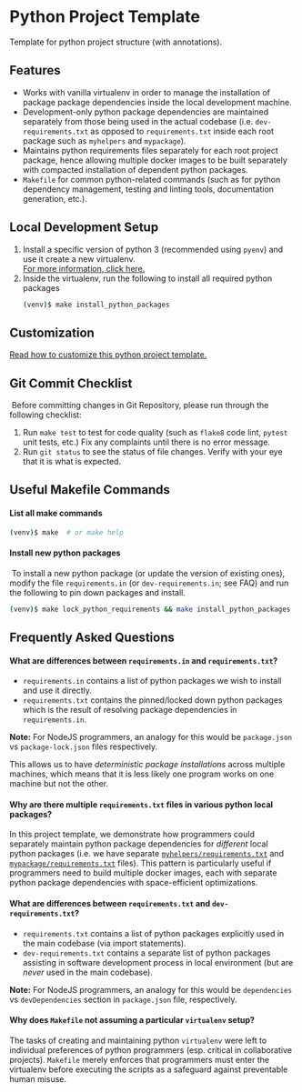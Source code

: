 # Python Project Template

Template for python project structure (with annotations).


## Features

- Works with vanilla virtualenv in order to manage the installation of 
  package package dependencies inside the local development machine.
- Development-only python package dependencies are maintained separately
  from those being used in the actual codebase
  (i.e. `dev-requirements.txt` as opposed to `requirements.txt`
  inside each root package such as `myhelpers` and `mypackage`).
- Maintains python requirements files separately for each root project package,
  hence allowing multiple docker images to be built separately
  with compacted installation of dependent python packages.
- `Makefile` for common python-related commands (such as for 
  python dependency management, testing and linting tools,
  documentation generation, etc.).
  

## Local Development Setup

1. Install a specific version of python 3 (recommended using `pyenv`)
   and use it create a new virtualenv.  
   [For more information, click here.](wiki/pyenv.md)
2. Inside the virtualenv,
   run the following to install all required python packages
   ```bash
   (venv)$ make install_python_packages
   ```

## Customization

[Read how to customize this python project template.](wiki/customize.md)


## Git Commit Checklist
​
Before committing changes in Git Repository, 
please run through the following checklist:
​
1. Run `make test` to test for code quality
   (such as `flake8` code lint, `pytest` unit tests, etc.)
   Fix any complaints until there is no error message.
2. Run `git status` to see the status of file changes.
   Verify with your eye that it is what is expected.


## Useful Makefile Commands

#### List all make commands

```bash
(venv)$ make  # or make help
```

#### Install new python packages
​
To install a new python package (or update the version of existing ones),
modify the file `requirements.in` (or `dev-requirements.in`; see FAQ)
and run the following to pin down packages and install.
```bash
(venv)$ make lock_python_requirements && make install_python_packages
```


## Frequently Asked Questions

#### What are differences between `requirements.in` and `requirements.txt`?

- `requirements.in` contains a list of python packages 
  we wish to install and use it directly.
- `requirements.txt` contains the pinned/locked down python packages
  which is the result of resolving package dependencies in `requirements.in`.

**Note:** For NodeJS programmers, an analogy for this would be `package.json`
vs `package-lock.json` files respectively.

This allows us to have _deterministic package installations_ across multiple machines,
which means that it is less likely one program works on one machine but not the other.

#### Why are there multiple `requirements.txt` files in various python local packages?

In this project template, we demonstrate how programmers could separately maintain
python package dependencies for _different_ local python packages
(i.e. we have separate [`myhelpers/requirements.txt`](myutils/requirements.txt) 
and [`mypackage/requirements.txt`](myapp/requirements.txt) files).
This pattern is particularly useful if programmers need to build multiple docker images,
each with separate python package dependencies with space-efficient optimizations.

#### What are differences between `requirements.txt` and `dev-requirements.txt`?

- `requirements.txt` contains a list of python packages
  explicitly used in the main codebase (via import statements).
- `dev-requirements.txt` contains a separate list of python packages
  assisting in software development process in local environment
  (but are _never_ used in the main codebase).

**Note:** For NodeJS programmers, an analogy for this would be `dependencies` 
vs `devDependencies` section in `package.json` file, respectively.

#### Why does `Makefile` not assuming a particular `virtualenv` setup?

The tasks of creating and maintaining python `virtualenv` were left to individual 
preferences of python programmers (esp. critical in collaborative projects).
`Makefile` merely enforces that programmers must enter the virtualenv
before executing the scripts as a safeguard against preventable human misuse.
